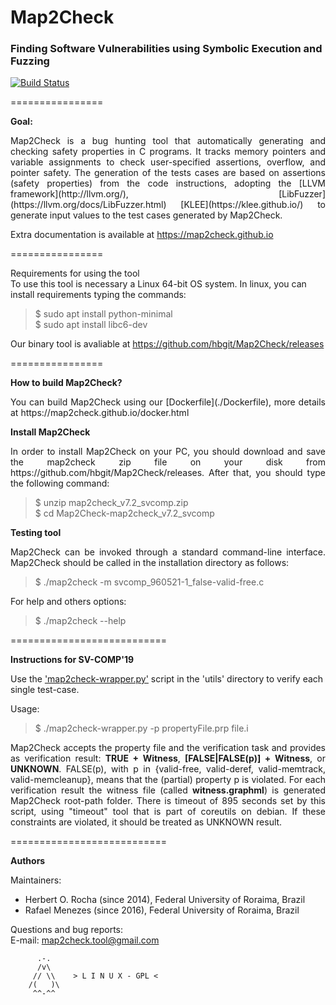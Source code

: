<h1>Map2Check</h1>
<h3>Finding Software Vulnerabilities using Symbolic Execution and Fuzzing</h3>

[![Build Status](https://travis-ci.org/hbgit/Map2Check.svg?branch=develop)](https://travis-ci.org/hbgit/Map2Check)

================ 

<b>Goal:</b> 
<p align="justify">
Map2Check is a bug hunting tool that automatically generating and checking safety properties in C programs. 
It tracks memory pointers and variable assignments to check user-specified assertions, overflow, and pointer safety.
The generation of the tests cases are based on assertions (safety properties) from the code instructions, adopting the 
[LLVM framework](http://llvm.org/), [LibFuzzer](https://llvm.org/docs/LibFuzzer.html) [KLEE](https://klee.github.io/) to generate input values to 
the test cases generated by Map2Check.      
</p>

Extra documentation is available at https://map2check.github.io

================

Requirements for using the tool<br>
To use this tool is necessary a Linux 64-bit OS system. In linux, you can install requirements typing the commands:
> $ sudo apt install python-minimal <br>
> $ sudo apt install libc6-dev


Our binary tool is avaliable at https://github.com/hbgit/Map2Check/releases
 
================


<b>How to build Map2Check?</b>

<p align="justify">
You can build Map2Check using our [Dockerfile](./Dockerfile), more details at https://map2check.github.io/docker.html
</p>


<b>Install Map2Check</b>

<p align="justify">
In order to install Map2Check on your PC, you should download and save the map2check zip file on your disk from https://github.com/hbgit/Map2Check/releases. 
After that, you should type the following command:
</p>

> $ unzip map2check_v7.2_svcomp.zip <br>
> $ cd Map2Check-map2check_v7.2_svcomp

<b>Testing tool</b>

<p align="justify">
Map2Check can be invoked through a standard command-line interface. Map2Check should be called 
in the installation directory as follows:  
</p>

> $ ./map2check -m svcomp_960521-1_false-valid-free.c

For help and others options: 

> $ ./map2check --help

===========================

<b> Instructions for SV-COMP'19 </b>

Use the ['map2check-wrapper.py'](utils/map2check-wrapper.py) script in the 'utils' directory to verify each single test-case. 

Usage: 

> $ ./map2check-wrapper.py -p propertyFile.prp file.i

<p align="justify">
Map2Check accepts the property file and the verification task and provides as verification result:
<b>TRUE + Witness</b>, <b>[FALSE|FALSE(p)] + Witness</b>, or <b>UNKNOWN</b>. 
FALSE(p), with p in {valid-free, valid-deref, valid-memtrack, valid-memcleanup}, means that the (partial) 
property p is violated. 
For each verification result the witness file (called <b>witness.graphml</b>) is generated Map2Check root-path folder. 
There is timeout of 895 seconds set by this script, using "timeout" tool that is part of coreutils 
on debian. If these constraints are violated, it should be treated as UNKNOWN result. 
</p>

===========================

<b> Authors </b>

Maintainers:
  - Herbert O. Rocha (since 2014), Federal University of Roraima, Brazil <br>
  - Rafael Menezes   (since 2016), Federal University of Roraima, Brazil <br>

Questions and bug reports:  
  E-mail: map2check.tool@gmail.com

          .-.          
          /v\
         // \\    > L I N U X - GPL <
        /(   )\
         ^^-^^
         



